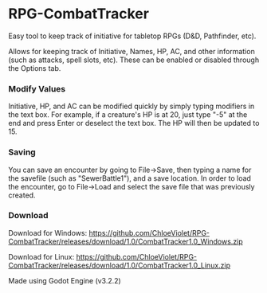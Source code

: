# RPG-CombatTracker
Easy tool to keep track of initiative for tabletop RPGs (D&amp;D, Pathfinder, etc).

Allows for keeping track of Initiative, Names, HP, AC, and other information (such as attacks, spell slots, etc). These can be enabled or disabled through the Options tab.

### Modify Values
Initiative, HP, and AC can be modified quickly by simply typing modifiers in the text box.
For example, if a creature's HP is at 20, just type "-5" at the end and press Enter or deselect the text box. The HP will then be updated to 15.

### Saving
You can save an encounter by going to File->Save, then typing a name for the savefile (such as "SewerBattle1"), and a save location.
In order to load the encounter, go to File->Load and select the save file that was previously created.


### Download
Download for Windows: https://github.com/ChloeViolet/RPG-CombatTracker/releases/download/1.0/CombatTracker1.0_Windows.zip

Download for Linux: https://github.com/ChloeViolet/RPG-CombatTracker/releases/download/1.0/CombatTracker1.0_Linux.zip


Made using Godot Engine (v3.2.2)
